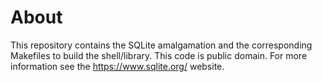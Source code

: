 About
=====

This repository contains the SQLite amalgamation and the
corresponding Makefiles to build the shell/library. This
code is public domain. For more information see the
https://www.sqlite.org/ website.
